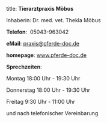 


title: **Tierarztpraxis Möbus**

Inhaberin:  Dr. med. vet. Thekla Möbus

**Telefon**:  05043-963042

**eMail**: praxis@pferde-doc.de

**homepage**: www.pferde-doc.de

**Sprechzeiten**:

Montag 	18:00 Uhr - 19:30 Uhr

Donnerstag 	18:00 Uhr - 19:30 Uhr

Freitag			 9:30 Uhr - 11:00 Uhr									

und nach telefonischer Vereinbarung

